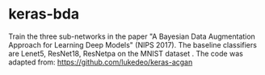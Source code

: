 # keras-bda
Train the three sub-networks in the paper "A Bayesian Data Augmentation Approach for Learning Deep Models" (NIPS 2017).
The baseline classifiers are Lenet5, ResNet18, ResNetpa on the MNIST dataset .
The code was adapted from: https://github.com/lukedeo/keras-acgan

#
